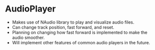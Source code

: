 # AudioPlayer
- Makes use of NAudio library to play and visualize audio files. 
- Can change track position, fast forward, and reset.
- Planning on changing how fast forward is implemented to make the audio smoother.
- Will implement other features of common audio players in the future.
